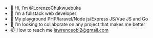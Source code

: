 - 👋 Hi, I’m @LorenzoChukwuebuka
- 👀 I’m a fullstack web developer
- 🌱 My playground PHP/laravel/Node js/Express JS/Vue JS and Go 
- 💞️ I’m looking to collaborate on any project that makes me better
- 📫 How to reach me lawrenceobi2@gmail.com

<!---
LorenzoChukwuebuka/LorenzoChukwuebuka is a ✨ special ✨ repository because its `README.md` (this file) appears on your GitHub profile.
You can click the Preview link to take a look at your changes.
--->
